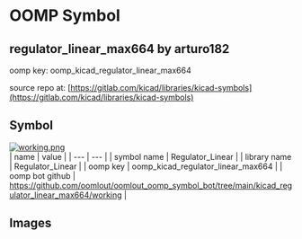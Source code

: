# OOMP Symbol  
## regulator_linear_max664  by arturo182  
  
oomp key: oomp_kicad_regulator_linear_max664  
  
source repo at: [https://gitlab.com/kicad/libraries/kicad-symbols](https://gitlab.com/kicad/libraries/kicad-symbols)  
## Symbol  
  
[![working.png](working_600.png)](working.png)  
| name | value | 
| --- | --- | 
| symbol name | Regulator_Linear | 
| library name | Regulator_Linear | 
| oomp key | oomp_kicad_regulator_linear_max664 | 
| oomp bot github | https://github.com/oomlout/oomlout_oomp_symbol_bot/tree/main/kicad_regulator_linear_max664/working | 
## Images  
